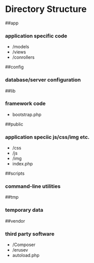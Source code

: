 Directory Structure
===================

##app
### application specific code
* /models
* /views
* /conrollers

##config
### database/server configuration

##lib
### framework code
* bootstrap.php 

##public
### application speciic js/css/img etc.
* /css
* /js
* /img
* index.php

##scripts
### command-line utilities

##tmp
### temporary data

##vendor
### third party software
* /Composer
* /erusev
* autoload.php



